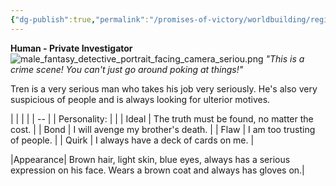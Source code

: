 ```yaml
---
{"dg-publish":true,"permalink":"/promises-of-victory/worldbuilding/regions/duesternest/tren-brattingham/","title":"Tren Brattingham","noteIcon":"NPC","created":"","updated":""}
---
```


**Human - Private Investigator**
![male_fantasy_detective_portrait_facing_camera_seriou.png](/img/user/resources/Pictures/male_fantasy_detective_portrait_facing_camera_seriou.png)
_"This is a crime scene! You can't just go around poking at things!"_

Tren is a very serious man who takes his job very seriously. He's also very suspicious of people and is always looking for ulterior motives.

|              |                                              |
|  | -- |
| Personality: |                                              |
| Ideal        | The truth must be found, no matter the cost. |
| Bond         | I will avenge my brother's death.            |
| Flaw         | I am too trusting of people.                 |
| Quirk        | I always have a deck of cards on me.         |

|Appearance| Brown hair, light skin, blue eyes, always has a serious expression on his face. Wears a brown coat and always has gloves on.|